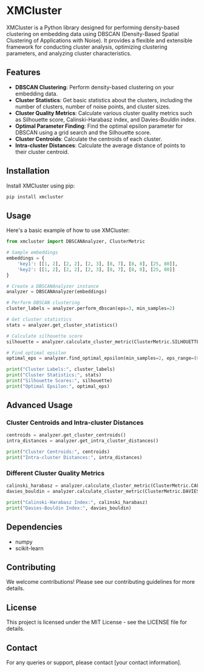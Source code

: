 # XMCluster

XMCluster is a Python library designed for performing density-based clustering on embedding data using DBSCAN (Density-Based Spatial Clustering of Applications with Noise). It provides a flexible and extensible framework for conducting cluster analysis, optimizing clustering parameters, and analyzing cluster characteristics.

## Features

- **DBSCAN Clustering**: Perform density-based clustering on your embedding data.
- **Cluster Statistics**: Get basic statistics about the clusters, including the number of clusters, number of noise points, and cluster sizes.
- **Cluster Quality Metrics**: Calculate various cluster quality metrics such as Silhouette score, Calinski-Harabasz index, and Davies-Bouldin index.
- **Optimal Parameter Finding**: Find the optimal epsilon parameter for DBSCAN using a grid search and the Silhouette score.
- **Cluster Centroids**: Calculate the centroids of each cluster.
- **Intra-cluster Distances**: Calculate the average distance of points to their cluster centroid.

## Installation

Install XMCluster using pip:

```bash
pip install xmcluster
```

## Usage

Here's a basic example of how to use XMCluster:

```python
from xmcluster import DBSCANAnalyzer, ClusterMetric

# Sample embeddings
embeddings = {
    'key1': [[1, 2], [2, 2], [2, 3], [8, 7], [8, 8], [25, 80]],
    'key2': [[1, 2], [2, 2], [2, 3], [8, 7], [8, 8], [25, 80]]
}

# Create a DBSCANAnalyzer instance
analyzer = DBSCANAnalyzer(embeddings)

# Perform DBSCAN clustering
cluster_labels = analyzer.perform_dbscan(eps=3, min_samples=2)

# Get cluster statistics
stats = analyzer.get_cluster_statistics()

# Calculate silhouette score
silhouette = analyzer.calculate_cluster_metric(ClusterMetric.SILHOUETTE)

# Find optimal epsilon
optimal_eps = analyzer.find_optimal_epsilon(min_samples=2, eps_range=(0.1, 10.0), n_steps=20)

print("Cluster Labels:", cluster_labels)
print("Cluster Statistics:", stats)
print("Silhouette Scores:", silhouette)
print("Optimal Epsilon:", optimal_eps)
```

## Advanced Usage

### Cluster Centroids and Intra-cluster Distances

```python
centroids = analyzer.get_cluster_centroids()
intra_distances = analyzer.get_intra_cluster_distances()

print("Cluster Centroids:", centroids)
print("Intra-cluster Distances:", intra_distances)
```

### Different Cluster Quality Metrics

```python
calinski_harabasz = analyzer.calculate_cluster_metric(ClusterMetric.CALINSKI_HARABASZ)
davies_bouldin = analyzer.calculate_cluster_metric(ClusterMetric.DAVIES_BOULDIN)

print("Calinski-Harabasz Index:", calinski_harabasz)
print("Davies-Bouldin Index:", davies_bouldin)
```

## Dependencies

- numpy
- scikit-learn

## Contributing

We welcome contributions! Please see our contributing guidelines for more details.

## License

This project is licensed under the MIT License - see the LICENSE file for details.

## Contact

For any queries or support, please contact [your contact information].